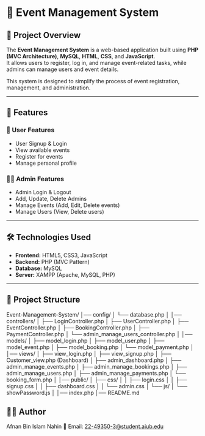 # 🎉 Event Management System  

## 📌 Project Overview  
The **Event Management System** is a web-based application built using **PHP (MVC Architecture)**, **MySQL**, **HTML**, **CSS**, and **JavaScript**.  
It allows users to register, log in, and manage event-related tasks, while admins can manage users and event details.  

This system is designed to simplify the process of event registration, management, and administration.  

---

## 🚀 Features  

### 🔑 User Features  
- User Signup & Login  
- View available events  
- Register for events  
- Manage personal profile  

### 👨‍💼 Admin Features  
- Admin Login & Logout  
- Add, Update, Delete Admins  
- Manage Events (Add, Edit, Delete events)  
- Manage Users (View, Delete users)  

---

## 🛠️ Technologies Used  
- **Frontend:** HTML5, CSS3, JavaScript  
- **Backend:** PHP (MVC Pattern)  
- **Database:** MySQL  
- **Server:** XAMPP (Apache, MySQL, PHP)  

---

## 📂 Project Structure  

Event-Management-System/
│── config/
│   └── database.php
│
│── controllers/
│   ├── LoginController.php
│   ├── UserController.php
│   ├── EventController.php
│   ├── BookingController.php
│   ├── PaymentController.php
│   └── admin_manage_users_controller.php
│
│── models/
│   ├── model_login.php
│   ├── model_user.php
│   ├── model_event.php
│   ├── model_booking.php
│   └── model_payment.php
│
│── views/
│   ├── view_login.php
│   ├── view_signup.php
│   ├── Customer_view.php (Dashboard)
│   ├── admin_dashboard.php
│   ├── admin_manage_events.php
│   ├── admin_manage_bookings.php
│   ├── admin_manage_users.php
│   ├── admin_manage_payments.php
│   └── booking_form.php
│
│── public/
│   ├── css/
│   │   ├── login.css
│   │   ├── signup.css
│   │   ├── dashboard.css
│   │   └── admin.css
│   └── js/
│       └── showPassword.js
│
│── index.php
│── README.md


## 👨‍💻 Author

Afnan Bin Islam Nahin
📧 Email: 22-49350-3@student.aiub.edu
